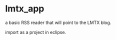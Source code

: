 lmtx_app
========
a basic RSS reader that will point to the LMTX blog.

import as a project in eclipse.

